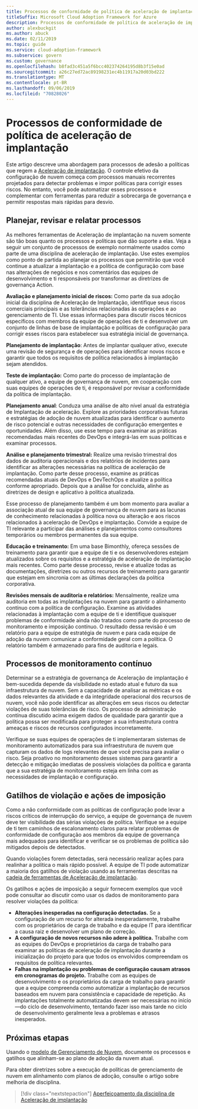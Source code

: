 ```yaml
---
title: Processos de conformidade de política de aceleração de implantação
titleSuffix: Microsoft Cloud Adoption Framework for Azure
description: Processos de conformidade de política de aceleração de implantação
author: alexbuckgit
ms.author: abuck
ms.date: 02/11/2019
ms.topic: guide
ms.service: cloud-adoption-framework
ms.subservice: govern
ms.custom: governance
ms.openlocfilehash: b8fad3c451a5f6bcc402374264195d8b3f15e0ad
ms.sourcegitcommit: a26c27ed72ac89198231ec4b11917a20d03bd222
ms.translationtype: MT
ms.contentlocale: pt-BR
ms.lasthandoff: 09/06/2019
ms.locfileid: "70828026"
---
```

# <a name="deployment-acceleration-policy-compliance-processes"></a>Processos de conformidade de política de aceleração de implantação

Este artigo descreve uma abordagem para processos de adesão a políticas que regem a [Aceleração de implantação](./index.md). O controle efetivo da configuração de nuvem começa com processos manuais recorrentes projetados para detectar problemas e impor políticas para corrigir esses riscos. No entanto, você pode automatizar esses processos e complementar com ferramentas para reduzir a sobrecarga de governança e permitir respostas mais rápidas para desvio.

## <a name="planning-review-and-reporting-processes"></a>Planejar, revisar e relatar processos

As melhores ferramentas de Aceleração de implantação na nuvem somente são tão boas quanto os processos e políticas que dão suporte a elas. Veja a seguir um conjunto de processos de exemplo normalmente usados como parte de uma disciplina de aceleração de implantação. Use estes exemplos como ponto de partida ao planejar os processos que permitirão que você continue a atualizar a implantação e a política de configuração com base nas alterações de negócios e nos comentários das equipes de desenvolvimento e ti responsáveis por transformar as diretrizes de governança Action.

**Avaliação e planejamento inicial de riscos:** Como parte da sua adoção inicial da disciplina de Aceleração de Implantação, identifique seus riscos comerciais principais e as tolerâncias relacionadas às operações e ao gerenciamento de TI. Use essas informações para discutir riscos técnicos específicos com membros da equipe de operações de ti e desenvolver um conjunto de linhas de base de implantação e políticas de configuração para corrigir esses riscos para estabelecer sua estratégia inicial de governança.

**Planejamento de implantação**: Antes de implantar qualquer ativo, execute uma revisão de segurança e de operações para identificar novos riscos e garantir que todos os requisitos de política relacionados à implantação sejam atendidos.

**Teste de implantação:** Como parte do processo de implantação de qualquer ativo, a equipe de governança de nuvem, em cooperação com suas equipes de operações de ti, é responsável por revisar a conformidade da política de implantação.

**Planejamento anual**: Conduza uma análise de alto nível anual da estratégia de Implantação de aceleração. Explore as prioridades corporativas futuras e estratégias de adoção de nuvem atualizadas para identificar o aumento de risco potencial e outras necessidades de configuração emergentes e oportunidades. Além disso, use esse tempo para examinar as práticas recomendadas mais recentes do DevOps e integrá-las em suas políticas e examinar processos.

**Análise e planejamento trimestral:** Realize uma revisão trimestral dos dados de auditoria operacionais e dos relatórios de incidentes para identificar as alterações necessárias na política de aceleração de implantação. Como parte desse processo, examine as práticas recomendadas atuais de DevOps e DevTechOps e atualize a política conforme apropriado. Depois que a análise for concluída, alinhe as diretrizes de design e aplicativo à política atualizada.

Esse processo de planejamento também é um bom momento para avaliar a associação atual de sua equipe de governança de nuvem para as lacunas de conhecimento relacionadas à política nova ou alteração e aos riscos relacionados à aceleração de DevOps e implantação. Convide a equipe de TI relevante a participar das análises e planejamentos como consultores temporários ou membros permanentes da sua equipe.

**Educação e treinamento:** Em uma base Bimonthly, ofereça sessões de treinamento para garantir que a equipe de ti e os desenvolvedores estejam atualizados sobre os requisitos e a estratégia de aceleração de implantação mais recentes. Como parte desse processo, revise e atualize todas as documentações, diretrizes ou outros recursos de treinamento para garantir que estejam em sincronia com as últimas declarações da política corporativa.

**Revisões mensais de auditoria e relatórios:** Mensalmente, realize uma auditoria em todas as implantações na nuvem para garantir o alinhamento contínuo com a política de configuração. Examine as atividades relacionadas à implantação com a equipe de ti e identifique quaisquer problemas de conformidade ainda não tratados como parte do processo de monitoramento e imposição contínuo. O resultado dessa revisão é um relatório para a equipe de estratégia de nuvem e para cada equipe de adoção da nuvem comunicar a conformidade geral com a política. O relatório também é armazenado para fins de auditoria e legais.

## <a name="ongoing-monitoring-processes"></a>Processos de monitoramento contínuo

Determinar se a estratégia de governança de Aceleração de implantação é bem-sucedida depende da visibilidade no estado atual e futuro da sua infraestrutura de nuvem. Sem a capacidade de analisar as métricas e os dados relevantes da atividade e da integridade operacional dos recursos de nuvem, você não pode identificar as alterações em seus riscos ou detectar violações de suas tolerâncias de risco. Os processo de administração contínua discutido acima exigem dados de qualidade para garantir que a política possa ser modificada para proteger a sua infraestrutura contra ameaças e riscos de recursos configurados incorretamente.

Verifique se suas equipes de operações de ti implementaram sistemas de monitoramento automatizados para sua infraestrutura de nuvem que capturam os dados de logs relevantes de que você precisa para avaliar o risco. Seja proativo no monitoramento desses sistemas para garantir a detecção e mitigação imediatas de possíveis violações da política e garanta que a sua estratégia de monitoramento esteja em linha com as necessidades de implantação e configuração.

## <a name="violation-triggers-and-enforcement-actions"></a>Gatilhos de violação e ações de imposição

Como a não conformidade com as políticas de configuração pode levar a riscos críticos de interrupção do serviço, a equipe de governança de nuvem deve ter visibilidade das sérias violações de política. Verifique se a equipe de ti tem caminhos de escalonamento claros para relatar problemas de conformidade de configuração aos membros da equipe de governança mais adequados para identificar e verificar se os problemas de política são mitigados depois de detectados.

Quando violações forem detectadas, será necessário realizar ações para realinhar a política o mais rápido possível. A equipe de TI pode automatizar a maioria dos gatilhos de violação usando as ferramentas descritas na [cadeia de ferramentas de Aceleração de implantação](toolchain.md).

Os gatilhos e ações de imposição a seguir fornecem exemplos que você pode consultar ao discutir como usar os dados de monitoramento para resolver violações da política:

- **Alterações inesperadas na configuração detectadas.** Se a configuração de um recurso for alterada inesperadamente, trabalhe com os proprietários de carga de trabalho e da equipe IT para identificar a causa raiz e desenvolver um plano de correção.
- **A configuração de novos recursos não adere à política.** Trabalhe com as equipes do DevOps e proprietários da carga de trabalho para examinar as políticas de aceleração de implantação durante a inicialização do projeto para que todos os envolvidos compreendam os requisitos de política relevantes.
- **Falhas na implantação ou problemas de configuração causam atrasos em cronogramas do projeto.** Trabalhe com as equipes de desenvolvimento e os proprietários da carga de trabalho para garantir que a equipe compreenda como automatizar a implantação de recursos baseados em nuvem para consistência e capacidade de repetição. As implantações totalmente automatizadas devem ser necessárias no início&mdash;do ciclo de desenvolvimento, tentando fazer isso mais tarde no ciclo de desenvolvimento geralmente leva a problemas e atrasos inesperados.

## <a name="next-steps"></a>Próximas etapas

Usando o [modelo de Gerenciamento de Nuvem](./template.md), documente os processos e gatilhos que alinham-se ao plano de adoção da nuvem atual.

Para obter diretrizes sobre a execução de políticas de gerenciamento de nuvem em alinhamento com planos de adoção, consulte o artigo sobre melhoria de disciplina.

> [!div class="nextstepaction"]
> [Aperfeiçoamento da disciplina de Aceleração de implantação](./discipline-improvement.md)
